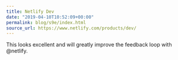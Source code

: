 ```yaml
---
title: Netlify Dev
date: "2019-04-10T10:52:09+00:00"
permalink: blog/s9e/index.html
source_url: https://www.netlify.com/products/dev/
---
```


This looks excellent and will greatly improve the feedback loop with @netlify.

